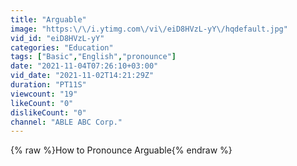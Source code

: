 ```yaml
---
title: "Arguable"
image: "https:\/\/i.ytimg.com\/vi\/eiD8HVzL-yY\/hqdefault.jpg"
vid_id: "eiD8HVzL-yY"
categories: "Education"
tags: ["Basic","English","pronounce"]
date: "2021-11-04T07:26:10+03:00"
vid_date: "2021-11-02T14:21:29Z"
duration: "PT11S"
viewcount: "19"
likeCount: "0"
dislikeCount: "0"
channel: "ABLE ABC Corp."
---
```

{% raw %}How to Pronounce Arguable{% endraw %}

